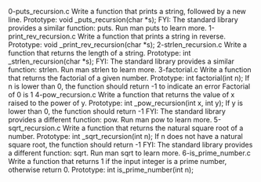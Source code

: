 0-puts_recursion.c Write a function that prints a string, followed by a new line.
Prototype: void _puts_recursion(char *s);
FYI: The standard library provides a similar function: puts. Run man puts to learn more.
1-print_rev_recursion.c Write a function that prints a string in reverse.
Prototype: void _print_rev_recursion(char *s);
2-strlen_recursion.c Write a function that returns the length of a string.
Prototype: int _strlen_recursion(char *s);
FYI: The standard library provides a similar function: strlen. Run man strlen to learn more.
 3-factorial.c Write a function that returns the factorial of a given number.
 Prototype: int factorial(int n);
 If n is lower than 0, the function should return -1 to indicate an error
 Factorial of 0 is 1
 4-pow_recursion.c Write a function that returns the value of x raised to the power of y.
 Prototype: int _pow_recursion(int x, int y);
 If y is lower than 0, the function should return -1
 FYI: The standard library provides a different function: pow. Run man pow to learn more.
 5-sqrt_recursion.c Write a function that returns the natural square root of a number.
 Prototype: int _sqrt_recursion(int n);
 If n does not have a natural square root, the function should return -1
 FYI: The standard library provides a different function: sqrt. Run man sqrt to learn more.
 6-is_prime_number.c Write a function that returns 1 if the input integer is a prime number, otherwise return 0.
 Prototype: int is_prime_number(int n);

